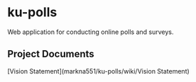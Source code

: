 # ku-polls

Web application for conducting online polls and surveys.

## Project Documents

[Vision Statement](markna551/ku-polls/wiki/Vision Statement)

